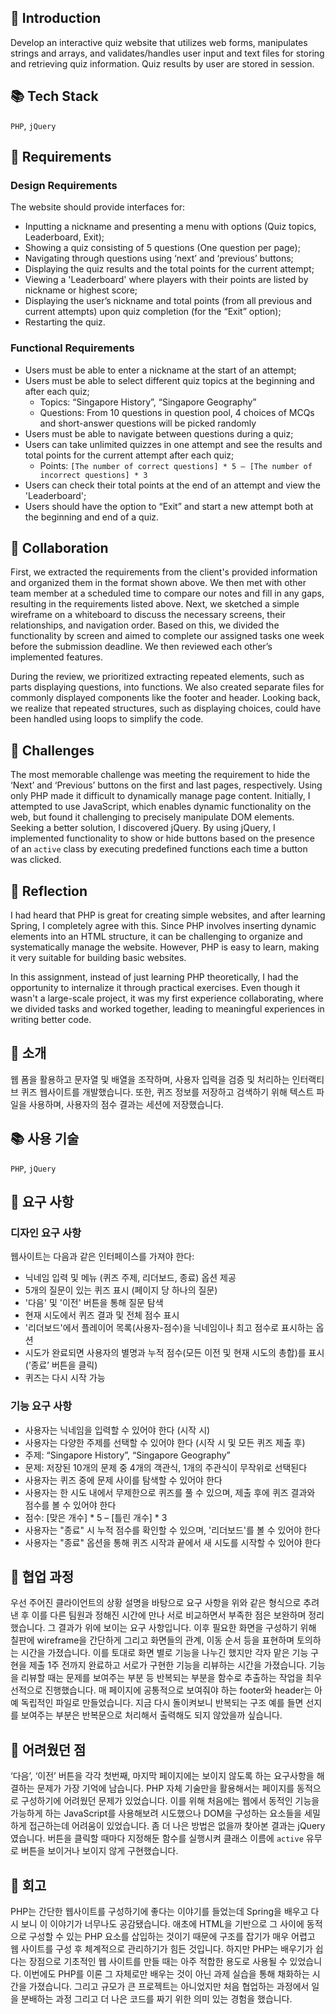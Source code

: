 ## 💬 Introduction

Develop an interactive quiz website that utilizes web forms, manipulates strings and arrays, and validates/handles user input and text files for storing and retrieving quiz information. Quiz results by user are stored in session. 

## 📚 Tech Stack

`PHP`, `jQuery`

## 🔨 Requirements

### Design Requirements

The website should provide interfaces for:

- Inputting a nickname and presenting a menu with options (Quiz topics, Leaderboard, Exit);
- Showing a quiz consisting of 5 questions (One question per page);
- Navigating through questions using ‘next’ and ‘previous’ buttons;
- Displaying the quiz results and the total points for the current attempt;
- Viewing a 'Leaderboard' where players with their points are listed by nickname or highest score;
- Displaying the user’s nickname and total points (from all previous and current attempts) upon quiz completion (for the “Exit” option);
- Restarting the quiz.

### Functional Requirements

- Users must be able to enter a nickname at the start of an attempt;
- Users must be able to select different quiz topics at the beginning and after each quiz;
    - Topics: “Singapore History”, “Singapore Geography”
    - Questions: From 10 questions in question pool, 4 choices of MCQs and short-answer questions will be picked randomly
- Users must be able to navigate between questions during a quiz;
- Users can take unlimited quizzes in one attempt and see the results and total points for the current attempt after each quiz;
    - Points:  `[The number of correct questions] * 5 – [The number of incorrect questions] * 3`
- Users can check their total points at the end of an attempt and view the 'Leaderboard';
- Users should have the option to “Exit” and start a new attempt both at the beginning and end of a quiz.

## 🤝 Collaboration

First, we extracted the requirements from the client's provided information and organized them in the format shown above. We then met with other team member at a scheduled time to compare our notes and fill in any gaps, resulting in the requirements listed above. Next, we sketched a simple wireframe on a whiteboard to discuss the necessary screens, their relationships, and navigation order. Based on this, we divided the functionality by screen and aimed to complete our assigned tasks one week before the submission deadline. We then reviewed each other’s implemented features.

During the review, we prioritized extracting repeated elements, such as parts displaying questions, into functions. We also created separate files for commonly displayed components like the footer and header. Looking back, we realize that repeated structures, such as displaying choices, could have been handled using loops to simplify the code.

## 🏹 Challenges

The most memorable challenge was meeting the requirement to hide the ‘Next’ and ‘Previous’ buttons on the first and last pages, respectively. Using only PHP made it difficult to dynamically manage page content. Initially, I attempted to use JavaScript, which enables dynamic functionality on the web, but found it challenging to precisely manipulate DOM elements. Seeking a better solution, I discovered jQuery. By using jQuery, I implemented functionality to show or hide buttons based on the presence of an `active` class by executing predefined functions each time a button was clicked.

## 📝 Reflection

I had heard that PHP is great for creating simple websites, and after learning Spring, I completely agree with this. Since PHP involves inserting dynamic elements into an HTML structure, it can be challenging to organize and systematically manage the website. However, PHP is easy to learn, making it very suitable for building basic websites.

In this assignment, instead of just learning PHP theoretically, I had the opportunity to internalize it through practical exercises. Even though it wasn't a large-scale project, it was my first experience collaborating, where we divided tasks and worked together, leading to meaningful experiences in writing better code.

## 💬 소개

웹 폼을 활용하고 문자열 및 배열을 조작하며, 사용자 입력을 검증 및 처리하는 인터랙티브 퀴즈 웹사이트를 개발했습니다. 또한, 퀴즈 정보를 저장하고 검색하기 위해 텍스트 파일을 사용하며, 사용자의 점수 결과는 세션에 저장했습니다.

## 📚 사용 기술

`PHP`, `jQuery`

## 🔨 요구 사항

### 디자인 요구 사항

웹사이트는 다음과 같은 인터페이스를 가져야 한다:

- 닉네임 입력 및 메뉴 (퀴즈 주제, 리더보드, 종료) 옵션 제공
- 5개의 질문이 있는 퀴즈 표시 (페이지 당 하나의 질문)
- '다음' 및 '이전' 버튼을 통해 질문 탐색
- 현재 시도에서 퀴즈 결과 및 전체 점수 표시
- '리더보드'에서 플레이어 목록(사용자-점수)을 닉네임이나 최고 점수로 표시하는 옵션
- 시도가 완료되면 사용자의 별명과 누적 점수(모든 이전 및 현재 시도의 총합)를 표시 (’종료’ 버튼을 클릭)
- 퀴즈는 다시 시작 가능

### 기능 요구 사항

- 사용자는 닉네임을 입력할 수 있어야 한다 (시작 시)
- 사용자는 다양한 주제를 선택할 수 있어야 한다 (시작 시 및 모든 퀴즈 제출 후)
- 주제: “Singapore History”, “Singapore Geography”
- 문제: 저장된 10개의 문제 중 4개의 객관식, 1개의 주관식이 무작위로 선택된다
- 사용자는 퀴즈 중에 문제 사이를 탐색할 수 있어야 한다
- 사용자는 한 시도 내에서 무제한으로 퀴즈를 풀 수 있으며, 제출 후에 퀴즈 결과와 점수를 볼 수 있어야 한다
- 점수: [맞은 개수] * 5 – [틀린 개수] * 3
- 사용자는 "종료" 시 누적 점수를 확인할 수 있으며, '리더보드'를 볼 수 있어야 한다
- 사용자는 "종료" 옵션을 통해 퀴즈 시작과 끝에서 새 시도를 시작할 수 있어야 한다

## 🤝 협업 과정

우선 주어진 클라이언트의 상황 설명을 바탕으로 요구 사항을 위와 같은 형식으로 추려낸 후 이를 다른 팀원과 정해진 시간에 만나 서로 비교하면서 부족한 점은 보완하며 정리했습니다. 그 결과가 위에 보이는 요구 사항입니다. 이후 필요한 화면을 구성하기 위해 칠판에 wireframe을 간단하게 그리고 화면들의 관계, 이동 순서 등을 표현하며 토의하는 시간을 가졌습니다. 이를 토대로 화면 별로 기능을 나누긴 했지만 각자 맡은 기능 구현을 제출 1주 전까지 완료하고 서로가 구현한 기능을 리뷰하는 시간을 가졌습니다.
기능을 리뷰할 때는 문제를 보여주는 부분 등 반복되는 부분을 함수로 추출하는 작업을 최우선적으로 진행했습니다. 매 페이지에 공통적으로 보여줘야 하는 footer와 header는 아예 독립적인 파일로 만들었습니다. 지금 다시 돌이켜보니 반복되는 구조 예를 들면 선지를 보여주는 부분은 반복문으로 처리해서 출력해도 되지 않았을까 싶습니다.

## 🏹 어려웠던 점

‘다음’, ‘이전’ 버튼을 각각 첫번째, 마지막 페이지에는 보이지 않도록 하는 요구사항을 해결하는 문제가 가장 기억에 남습니다. PHP 자체 기술만을 활용해서는 페이지를 동적으로 구성하기에 어려웠던 문제가 있었습니다. 이를 위해 처음에는 웹에서 동적인 기능을 가능하게 하는 JavaScript를 사용해보려 시도했으나 DOM을 구성하는 요소들을 세밀하게 접근하는데 어려움이 있었습니다. 좀 더 나은 방법은 없을까 찾아본 결과는 jQuery였습니다. 버튼을 클릭할 때마다 지정해둔 함수를 실행시켜 클래스 이름에 `active` 유무로 버튼을 보이거나 보이지 않게 구현했습니다. 

## 📝 회고

PHP는 간단한 웹사이트를 구성하기에 좋다는 이야기를 들었는데 Spring을 배우고 다시 보니 이 이야기가 너무나도 공감됐습니다. 애초에 HTML을 기반으로 그 사이에 동적으로 구성할 수 있는 PHP 요소를 삽입하는 것이기 때문에 구조를 잡기가 매우 어렵고 웹 사이트를 구성 후 체계적으로 관리하기가 힘든 것입니다. 하지만 PHP는 배우기가 쉽다는 장점으로 기초적인 웹 사이트를 만들 때는 아주 적합한 용도로 사용될 수 있었습니다.
이번에도 PHP를 이론 그 자체로만 배우는 것이 아닌 과제 실습을 통해 채화하는 시간을 가졌습니다. 그리고 규모가 큰 프로젝트는 아니었지만 처음 협업하는 과정에서 일을 분배하는 과정 그리고 더 나은 코드를 짜기 위한 의미 있는 경험을 했습니다.